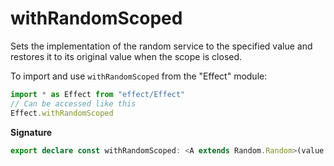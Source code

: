 # withRandomScoped

Sets the implementation of the random service to the specified value and
restores it to its original value when the scope is closed.

To import and use `withRandomScoped` from the "Effect" module:

```ts
import * as Effect from "effect/Effect"
// Can be accessed like this
Effect.withRandomScoped
```

**Signature**

```ts
export declare const withRandomScoped: <A extends Random.Random>(value: A) => Effect<void, never, Scope.Scope>
```
